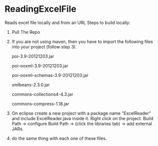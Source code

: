 # ReadingExcelFile
Reads excel file locally and from an URL
Steps to build locally:

1. Pull The Repo

2. If you are not using maven, then you have to import the following files into your project (follow step 3). 

    
    poi-3.9-20121203.jar
    
    poi-ooxml-3.9-20121203.jar
    
    poi-ooxml-schemas-3.9-20121203.jar
    
    xmlbeans-2.3.0.jar
    
    commons-collections4-4.3.jar
    
    commons-compress-1.18.jar

3. On eclipse create a new project with a package name "ExcelReader" and include ExcelReader.java inside it. 
 Right click on the project. Build Path -> configure Build Path -> (click the libraries tab) -> add external JARs.
 
4. do the same thing with each one of these files.



